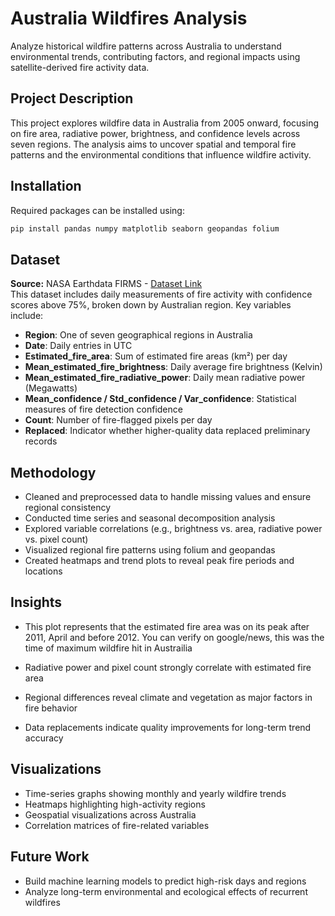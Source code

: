 # Australia Wildfires Analysis
Analyze historical wildfire patterns across Australia to understand environmental trends, contributing factors, and regional impacts using satellite-derived fire activity data.

## Project Description
This project explores wildfire data in Australia from 2005 onward, focusing on fire area, radiative power, brightness, and confidence levels across seven regions. The analysis aims to uncover spatial and temporal fire patterns and the environmental conditions that influence wildfire activity.

## Installation
Required packages can be installed using:

```bash
pip install pandas numpy matplotlib seaborn geopandas folium
```

## Dataset
**Source:** NASA Earthdata FIRMS - [Dataset Link](https://earthdata.nasa.gov/earth-observation-data/near-real-time/firms/c6-mcd14dl)  
This dataset includes daily measurements of fire activity with confidence scores above 75%, broken down by Australian region. Key variables include:

- **Region**: One of seven geographical regions in Australia  
- **Date**: Daily entries in UTC  
- **Estimated_fire_area**: Sum of estimated fire areas (km²) per day  
- **Mean_estimated_fire_brightness**: Daily average fire brightness (Kelvin)  
- **Mean_estimated_fire_radiative_power**: Daily mean radiative power (Megawatts)  
- **Mean_confidence / Std_confidence / Var_confidence**: Statistical measures of fire detection confidence  
- **Count**: Number of fire-flagged pixels per day  
- **Replaced**: Indicator whether higher-quality data replaced preliminary records

## Methodology
- Cleaned and preprocessed data to handle missing values and ensure regional consistency  
- Conducted time series and seasonal decomposition analysis  
- Explored variable correlations (e.g., brightness vs. area, radiative power vs. pixel count)  
- Visualized regional fire patterns using folium and geopandas  
- Created heatmaps and trend plots to reveal peak fire periods and locations

## Insights
- This plot represents that the estimated fire area was on its peak after 2011, April and before 2012. You can verify on google/news, this was the time of maximum wildfire hit in Austrailia


  
- Radiative power and pixel count strongly correlate with estimated fire area  
- Regional differences reveal climate and vegetation as major factors in fire behavior  
- Data replacements indicate quality improvements for long-term trend accuracy

## Visualizations
- Time-series graphs showing monthly and yearly wildfire trends  
- Heatmaps highlighting high-activity regions  
- Geospatial visualizations across Australia  
- Correlation matrices of fire-related variables


## Future Work
- Build machine learning models to predict high-risk days and regions  
- Analyze long-term environmental and ecological effects of recurrent wildfires  

